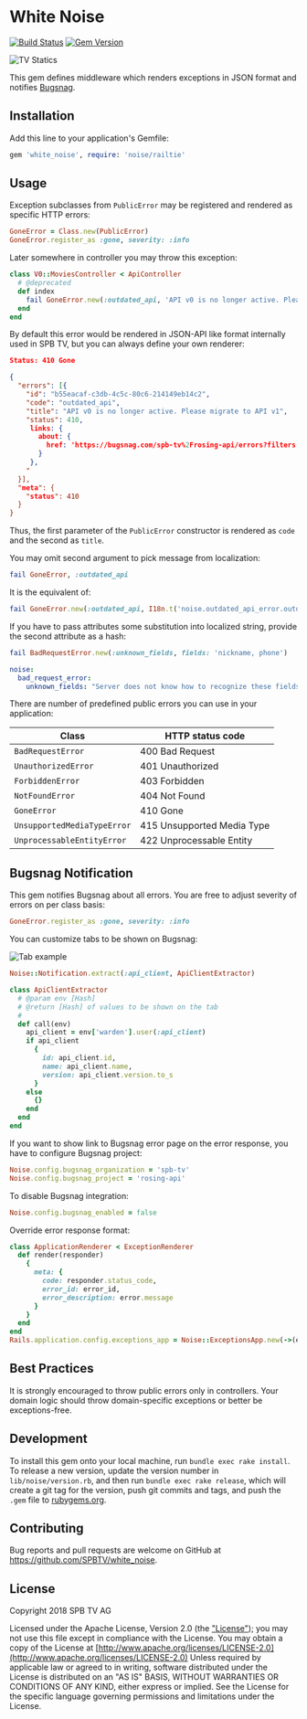 # White Noise

[![Build Status](https://travis-ci.org/moist-rb/action.svg?branch=master)](https://travis-ci.org/moist-rb/action)
[![Gem Version](https://badge.fury.io/rb/white_noise.svg)](https://badge.fury.io/rb/white_noise)

![TV Statics](https://habrastorage.org/files/6ca/008/f52/6ca008f5290043daa94f705da21b6c6a.jpg)

This gem defines middleware which renders exceptions in JSON format and notifies [Bugsnag](http://bugsnag.com).

## Installation

Add this line to your application's Gemfile:

```ruby
gem 'white_noise', require: 'noise/railtie'
```

## Usage

Exception subclasses from `PublicError` may be registered and rendered as specific HTTP errors:

```ruby
GoneError = Class.new(PublicError)
GoneError.register_as :gone, severity: :info
```

Later somewhere in controller you may throw this exception:

```ruby
class V0::MoviesController < ApiController
  # @deprecated
  def index
    fail GoneError.new(:outdated_api, 'API v0 is no longer active. Please migrate to API v1')
  end
end
```

By default this error would be rendered in JSON-API like format internally used in SPB TV, but you can always define your own renderer:


```json
Status: 410 Gone

{
  "errors": [{
    "id": "b55eacaf-c3db-4c5c-80c6-214149eb14c2",
    "code": "outdated_api",
    "title": "API v0 is no longer active. Please migrate to API v1",
    "status": 410,
     links: {
       about: {
         href: 'https://bugsnag.com/spb-tv%2Frosing-api/errors?filters[event.since][]=30d&filters[error.status][]=open&filters[event.message][]=unknown%20error&filters[event.class][]=OutdatedApiError'
       }
     },
    "
  }],
  "meta": {
    "status": 410
  }
}
```

Thus, the first parameter of the `PublicError` constructor is rendered as `code` and the second as `title`.

You may omit second argument to pick message from localization:

```ruby
fail GoneError, :outdated_api
```

It is the equivalent of:

```ruby
fail GoneError.new(:outdated_api, I18n.t('noise.outdated_api_error.outdated_api'))
```

If you have to pass attributes some substitution into localized string, provide the second attribute as a hash:

```ruby
fail BadRequestError.new(:unknown_fields, fields: 'nickname, phone')
```

```yaml
noise:
  bad_request_error:
    unknown_fields: "Server does not know how to recognize these fields: %{fields}"
```

There are number of predefined public errors you can use in your application:

Class                      | HTTP status code
---------------------------|------------------------------
`BadRequestError`          | 400 Bad Request
`UnauthorizedError`        | 401 Unauthorized
`ForbiddenError`           | 403 Forbidden
`NotFoundError`            | 404 Not Found
`GoneError`                | 410 Gone
`UnsupportedMediaTypeError`| 415 Unsupported Media Type
`UnprocessableEntityError` | 422 Unprocessable Entity

## Bugsnag Notification

This gem notifies Bugsnag about all errors. You are free to adjust severity of errors on per class basis:

```ruby
GoneError.register_as :gone, severity: :info
```

You can customize tabs to be shown on Bugsnag:

![Tab example](https://habrastorage.org/files/bd4/290/75c/bd429075c2604eeaa7ef39ae75fbffe2.png)

```ruby
Noise::Notification.extract(:api_client, ApiClientExtractor)

class ApiClientExtractor
  # @param env [Hash]
  # @return [Hash] of values to be shown on the tab
  #
  def call(env)
    api_client = env['warden'].user(:api_client)
    if api_client
      {
        id: api_client.id,
        name: api_client.name,
        version: api_client.version.to_s
      }
    else
      {}
    end
  end
end
```

If you want to show link to Bugsnag error page on the error response, you have to configure Bugsnag project:

```ruby
Noise.config.bugsnag_organization = 'spb-tv'
Noise.config.bugsnag_project = 'rosing-api'
```

To disable Bugsnag integration:

```ruby
Noise.config.bugsnag_enabled = false
```

Override error response format:

```ruby
class ApplicationRenderer < ExceptionRenderer
  def render(responder)
    {
      meta: {
        code: responder.status_code,
        error_id: error_id,
        error_description: error.message
      }
    }
  end
end
Rails.application.config.exceptions_app = Noise::ExceptionsApp.new(->(env) { ApplicationRenderer.new(env) })
```

## Best Practices

It is strongly encouraged to throw public errors only in controllers. Your domain logic should throw domain-specific exceptions
or better be exceptions-free.

## Development

To install this gem onto your local machine, run `bundle exec rake install`. To release a new version,
update the version number in `lib/noise/version.rb`, and then run `bundle exec rake release`, which will create a git
tag for the version, push git commits and tags, and push the `.gem` file to [rubygems.org](https://rubygems.org).

## Contributing

Bug reports and pull requests are welcome on GitHub at https://github.com/SPBTV/white_noise.

## License

Copyright 2018 SPB TV AG

Licensed under the Apache License, Version 2.0 (the ["License"](LICENSE)); you may not use this file except in compliance with the License.
You may obtain a copy of the License at [http://www.apache.org/licenses/LICENSE-2.0](http://www.apache.org/licenses/LICENSE-2.0)
Unless required by applicable law or agreed to in writing, software distributed under the License is distributed on an "AS IS" BASIS, WITHOUT WARRANTIES OR CONDITIONS OF ANY KIND, either express or implied.
See the License for the specific language governing permissions and limitations under the License.

